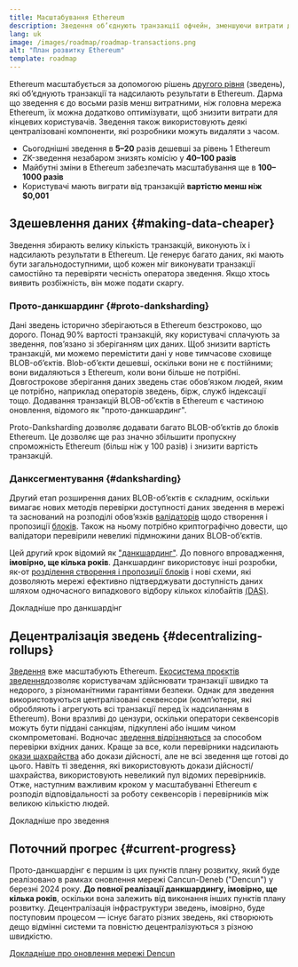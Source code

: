 ```yaml
---
title: Масштабування Ethereum
description: Зведення об’єднують транзакції офчейн, зменшуючи витрати для користувача. Проте спосіб використання даних у зведеннях зараз задорогий, що обмежує можливість здешевлення транзакцій. Прото-данкшардинг виправляє це.
lang: uk
image: /images/roadmap/roadmap-transactions.png
alt: "План розвитку Ethereum"
template: roadmap
---
```


Ethereum масштабується за допомогою рішень [другого рівня](/layer-2/#rollups) (зведень), які об’єднують транзакції та надсилають результати в Ethereum. Дарма що зведення є до восьми разів менш витратними, ніж головна мережа Ethereum, їх можна додатково оптимізувати, щоб знизити витрати для кінцевих користувачів. Зведення також використовують деякі централізовані компоненти, які розробники можуть видаляти з часом.

<InfoBanner mb={8} title="Вартість транзакцій">
  <ul style={{ marginBottom: 0 }}>
    <li>Сьогоднішні зведення в <strong>5–20</strong> разів дешевші за рівень 1 Ethereum</li>
    <li>ZK-зведення незабаром знизять комісію у <strong>40–100 разів</strong></li>
    <li>Майбутні зміни в Ethereum забезпечать масштабування ще в <strong>100–1000 разів</strong></li>
    <li style={{ marginBottom: 0 }}>Користувачі мають виграти від транзакцій <strong>вартістю менш ніж $0,001</strong></li>
  </ul>
</InfoBanner>

## Здешевлення даних {#making-data-cheaper}

Зведення збирають велику кількість транзакцій, виконують їх і надсилають результати в Ethereum. Це генерує багато даних, які мають бути загальнодоступними, щоб кожен міг виконувати транзакції самостійно та перевіряти чесність оператора зведення. Якщо хтось виявить розбіжність, він може подати скаргу.

### Прото-данкшардинг {#proto-danksharding}

Дані зведень історично зберігаються в Ethereum безстроково, що дорого. Понад 90% вартості транзакцій, яку користувачі сплачують за зведення, пов’язано зі зберіганням цих даних. Щоб знизити вартість транзакцій, ми можемо перемістити дані у нове тимчасове сховище BLOB-об’єктів. Blob-об’єкти дешевші, оскільки вони не є постійними; вони видаляються з Ethereum, коли вони більше не потрібні. Довгострокове зберігання даних зведень стає обов’язком людей, яким це потрібно, наприклад операторів зведень, бірж, служб індексації тощо. Додавання транзакцій BLOB-об’єктів в Ethereum є частиною оновлення, відомого як "прото-данкшардинг".

Proto-Danksharding дозволяє додавати багато BLOB-об’єктів до блоків Ethereum. Це дозволяє ще раз значно збільшити пропускну спроможність Ethereum (більш ніж у 100 разів) і знизити вартість транзакцій.

### Данксегментування {#danksharding}

Другий етап розширення даних BLOB-об’єктів є складним, оскільки вимагає нових методів перевірки доступності даних зведення в мережі та заснований на розподілі обов’язків [валідаторів](/glossary/#validator) щодо створення і пропозиції [блоків](/glossary/#block). Також на ньому потрібно криптографічно довести, що валідатори перевірили невеликі підмножини даних BLOB-об’єктів.

Цей другий крок відомий як ["данкшардинг"](/roadmap/danksharding/). До повного впровадження, **імовірно, ще кілька років**. Данкшардинг використовує інші розробки, як-от [розділення створення і пропозиції блоків](/roadmap/pbs) і нові схеми, які дозволяють мережі ефективно підтверджувати доступність даних шляхом одночасного випадкового відбору кількох кілобайтів [(DAS)](/developers/docs/data-availability).

<ButtonLink variant="outline-color" to="/roadmap/danksharding/">Докладніше про данкшардінг</ButtonLink>

## Децентралізація зведень {#decentralizing-rollups}

[Зведення](/layer-2) вже масштабують Ethereum. [Екосистема проєктів зведення](https://l2beat.com/scaling/tvl)дозволяє користувачам здійснювати транзакції швидко та недорого, з різноманітними гарантіями безпеки. Однак для зведення використовуються централізовані секвенсори (комп’ютери, які обробляють і агрегують всі транзакції перед їх надсиланням в Ethereum). Вони вразливі до цензури, оскільки оператори секвенсорів можуть бути піддані санкціям, підкуплені або іншим чином скомпрометовані. Водночас [зведення відрізняються](https://l2beat.com) за способом перевірки вхідних даних. Краще за все, коли перевірники надсилають [окази шахрайства](/glossary/#fraud-proof) або докази дійсності, але не всі зведення ще готові до цього. Навіть ті зведення, які використовують докази дійсності/шахрайства, використовують невеликий пул відомих перевірників. Отже, наступним важливим кроком у масштабуванні Ethereum є розподіл відповідальності за роботу секвенсорів і перевірників між великою кількістю людей.

<ButtonLink variant="outline-color" to="/developers/docs/scaling/">Докладніше про зведення</ButtonLink>

## Поточний прогрес {#current-progress}

Прото-данкшардінг є першим із цих пунктів плану розвитку, який буде реалізовано в рамках оновлення мережі Cancun-Deneb ("Dencun") у березні 2024 року. **До повної реалізації данкшардингу, імовірно, ще кілька років**, оскільки вона залежить від виконання інших пунктів плану розвитку. Децентралізація інфраструктури зведень, імовірно, буде поступовим процесом — існує багато різних зведень, які створюють дещо відмінні системи та повністю децентралізуються з різною швидкістю.

[Докладніше про оновлення мережі Dencun](/roadmap/dencun/)

<QuizWidget quizKey="scaling" />
